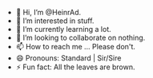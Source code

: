 - 👋 Hi, I’m @HeinrAd.
- 👀 I’m interested in stuff.
- 🌱 I’m currently learning a lot.
- 💞️ I’m looking to collaborate on nothing.
- 📫 How to reach me ... Please don't.
- 😄 Pronouns: Standard | Sir/Sire
- ⚡ Fun fact: All the leaves are brown.

<!---
HeinrAd/HeinrAd is a ✨ special ✨ repository because its `README.md` (this file) appears on your GitHub profile.
You can click the Preview link to take a look at your changes.
--->
